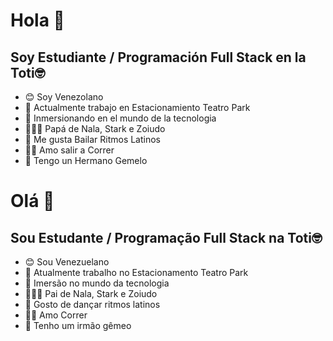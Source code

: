 # Hola 👋

## Soy Estudiante / Programación Full Stack en la Toti🤓

- 😊 Soy Venezolano
- 🏢 Actualmente trabajo en Estacionamiento Teatro Park
- 🤖 Inmersionando en el mundo de la tecnologia
- 🐶🐱💖 Papá de Nala, Stark e Zoiudo
- 🕺 Me gusta Bailar Ritmos Latinos
- 🏃‍♂️ Amo salir a Correr
- 🤩 Tengo un Hermano Gemelo

# Olá 👋

 ## Sou Estudante / Programação Full Stack na Toti🤓

- 😊 Sou Venezuelano
- 🏢 Atualmente trabalho no Estacionamento Teatro Park
- 🤖 Imersão no mundo da tecnologia 
- 🐶🐱💖 Pai de Nala, Stark e Zoiudo
- 🕺 Gosto de dançar ritmos latinos
- 🏃‍♂️ Amo Correr
- 🤩 Tenho um irmão gêmeo 
